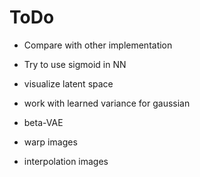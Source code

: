 # ToDo

* Compare with other implementation
* Try to use sigmoid in NN

* visualize latent space

* work with learned variance for gaussian
* beta-VAE

* warp images
* interpolation images
